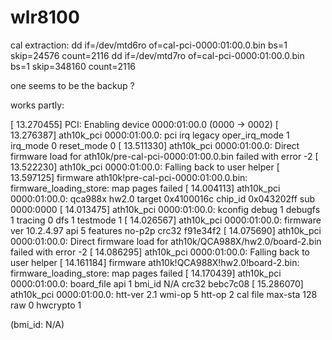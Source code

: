 # wlr8100

cal extraction:
dd if=/dev/mtd6ro of=cal-pci-0000:01:00.0.bin bs=1 skip=24576 count=2116
dd if=/dev/mtd7ro of=cal-pci-0000:01:00.0.bin bs=1 skip=348160 
count=2116

one seems to be the backup ?

works partly:

[   13.270455] PCI: Enabling device 0000:01:00.0 (0000 -> 0002)
[   13.276387] ath10k_pci 0000:01:00.0: pci irq legacy oper_irq_mode 1 
irq_mode 0 reset_mode 0
[   13.511330] ath10k_pci 0000:01:00.0: Direct firmware load for 
ath10k/pre-cal-pci-0000:01:00.0.bin failed with error -2
[   13.522230] ath10k_pci 0000:01:00.0: Falling back to user helper
[   13.597125] firmware ath10k!pre-cal-pci-0000:01:00.0.bin: 
firmware_loading_store: map pages failed
[   14.004113] ath10k_pci 0000:01:00.0: qca988x hw2.0 target 0x4100016c 
chip_id 0x043202ff sub 0000:0000
[   14.013475] ath10k_pci 0000:01:00.0: kconfig debug 1 debugfs 1 
tracing 0 dfs 1 testmode 1
[   14.026567] ath10k_pci 0000:01:00.0: firmware ver 10.2.4.97 api 5 
features no-p2p crc32 f91e34f2
[   14.075690] ath10k_pci 0000:01:00.0: Direct firmware load for 
ath10k/QCA988X/hw2.0/board-2.bin failed with error -2
[   14.086295] ath10k_pci 0000:01:00.0: Falling back to user helper
[   14.161184] firmware ath10k!QCA988X!hw2.0!board-2.bin: 
firmware_loading_store: map pages failed
[   14.170439] ath10k_pci 0000:01:00.0: board_file api 1 bmi_id N/A 
crc32 bebc7c08
[   15.286070] ath10k_pci 0000:01:00.0: htt-ver 2.1 wmi-op 5 htt-op 2 
cal file max-sta 128 raw 0 hwcrypto 1

(bmi_id: N/A)
